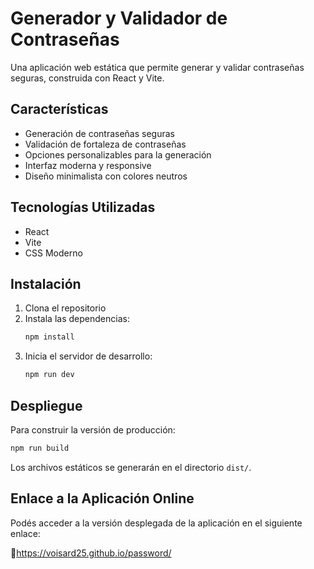 # Generador y Validador de Contraseñas

Una aplicación web estática que permite generar y validar contraseñas seguras, construida con React y Vite.

## Características

- Generación de contraseñas seguras
- Validación de fortaleza de contraseñas
- Opciones personalizables para la generación
- Interfaz moderna y responsive
- Diseño minimalista con colores neutros

## Tecnologías Utilizadas

- React
- Vite
- CSS Moderno

## Instalación

1. Clona el repositorio
2. Instala las dependencias:
   ```bash
   npm install
   ```
3. Inicia el servidor de desarrollo:
   ```bash
   npm run dev
   ```

## Despliegue

Para construir la versión de producción:

```bash
npm run build
```

Los archivos estáticos se generarán en el directorio `dist/`.
## Enlace a la Aplicación Online
Podés acceder a la versión desplegada de la aplicación en el siguiente enlace:

🔗https://voisard25.github.io/password/
